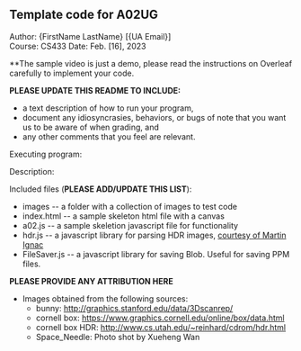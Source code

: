 Template code for A02UG
------------

Author: {FirstName LastName} [{UA Email}]  
Course: CS433 
Date: Feb. [16], 2023

**The sample video is just a demo, please read the instructions on Overleaf carefully to implement your code.

**PLEASE UPDATE THIS README TO INCLUDE:**
* a text description of how to run your program, 
* document any idiosyncrasies, behaviors, or bugs of note that you want us to be aware of when grading, and
* any other comments that you feel are relevant.

Executing program:


Description:


Included files (**PLEASE ADD/UPDATE THIS LIST**):
* images -- a folder with a collection of images to test code
* index.html -- a sample skeleton html file with a canvas
* a02.js -- a sample skeletion javascript file for functionality
* hdr.js -- a javascript library for parsing HDR images, [courtesy of Martin Ignac](https://github.com/vorg/parse-hdr)
* FileSaver.js -- a javascript library for saving Blob. Useful for saving PPM files.


**PLEASE PROVIDE ANY ATTRIBUTION HERE**
* Images obtained from the following sources:
  * bunny: http://graphics.stanford.edu/data/3Dscanrep/  
  * cornell box: https://www.graphics.cornell.edu/online/box/data.html  
  * cornell box HDR: http://www.cs.utah.edu/~reinhard/cdrom/hdr.html  
  * Space_Needle: Photo shot by Xueheng Wan
